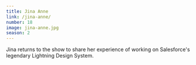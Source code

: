 ```yaml
---
title: Jina Anne
link: /jina-anne/
number: 18
image: jina-anne.jpg
season: 2
---
```


Jina returns to the show to share her experience of working on Salesforce's legendary Lightning Design System.
